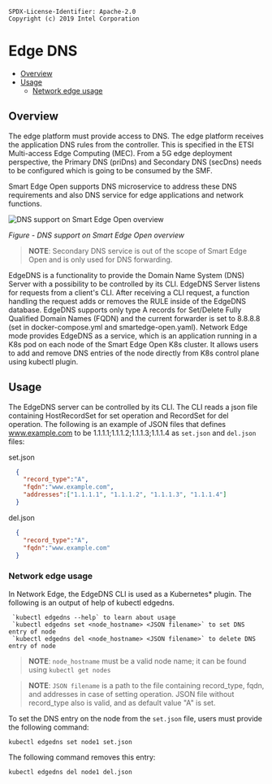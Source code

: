 ```text
SPDX-License-Identifier: Apache-2.0
Copyright (c) 2019 Intel Corporation
```
<!-- omit in toc -->
# Edge DNS
- [Overview](#overview)
- [Usage](#usage)
  - [Network edge usage](#network-edge-usage)

## Overview 
The edge platform must provide access to DNS. The edge platform receives the application DNS rules from the controller. This is specified in the ETSI Multi-access Edge Computing (MEC). From a 5G edge deployment perspective, the Primary DNS (priDns) and Secondary DNS (secDns) needs to be configured which is going to be consumed by the SMF. 
<!-- fix the last sentence above. Confusing. -->

Smart Edge Open supports DNS microservice to address these DNS requirements and also DNS service for edge applications and network functions. 

![DNS support on Smart Edge Open overview](dns-images/dns1.png)

_Figure - DNS support on Smart Edge Open overview_

>**NOTE**: Secondary DNS service is out of the scope of Smart Edge Open and is only used for DNS forwarding.

EdgeDNS is a functionality to provide the Domain Name System (DNS) Server with a possibility to be controlled by its CLI. EdgeDNS Server listens for requests from a client's CLI. After receiving a CLI request, a function handling the request adds or removes the RULE inside of the EdgeDNS database. EdgeDNS supports only type A records for Set/Delete Fully Qualified Domain Names (FQDN) and the current forwarder is set to 8.8.8.8 (set in docker-compose.yml and smartedge-open.yaml). Network Edge mode provides EdgeDNS as a service, which is an application running in a K8s pod on each node of the Smart Edge Open K8s cluster. It allows users to add and remove DNS entries of the node directly from K8s control plane using kubectl plugin.

## Usage

The EdgeDNS server can be controlled by its CLI. The CLI reads a json file containing HostRecordSet for set operation and RecordSet for del operation. The following is an example of JSON files that defines www.example.com to be 1.1.1.1;1.1.1.2;1.1.1.3;1.1.1.4 as `set.json` and `del.json` files:

set.json
```json  
  {
    "record_type":"A",
    "fqdn":"www.example.com",
    "addresses":["1.1.1.1", "1.1.1.2", "1.1.1.3", "1.1.1.4"]
  }
```

del.json
```json
  {
    "record_type":"A",
    "fqdn":"www.example.com"
  }
```

### Network edge usage

In Network Edge, the EdgeDNS CLI is used as a Kubernetes\* plugin. The following is an output of help of kubectl edgedns.

```
 `kubectl edgedns --help` to learn about usage
 `kubectl edgedns set <node_hostname> <JSON filename>` to set DNS entry of node
 `kubectl edgedns del <node_hostname> <JSON filename>` to delete DNS entry of node
```

>**NOTE**: `node_hostname` must be a valid node name; it can be found using `kubectl get nodes`

>**NOTE**: `JSON filename` is a path to the file containing record_type, fqdn, and addresses in case of setting operation. JSON file without record_type also is valid, and as default value "A" is set.

To set the DNS entry on the node from the `set.json` file, users must provide the following command:

`kubectl edgedns set node1 set.json`

The following command removes this entry:

`kubectl edgedns del node1 del.json`

